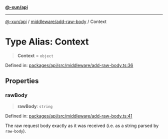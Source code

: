 [**@-xun/api**](../../../README.md)

***

[@-xun/api](../../../README.md) / [middleware/add-raw-body](../README.md) / Context

# Type Alias: Context

> **Context** = `object`

Defined in: [packages/api/src/middleware/add-raw-body.ts:36](https://github.com/Xunnamius/api-utils/blob/26ff5418e5bdc48556430bd75dc6bad0dc96e47c/packages/api/src/middleware/add-raw-body.ts#L36)

## Properties

### rawBody

> **rawBody**: `string`

Defined in: [packages/api/src/middleware/add-raw-body.ts:41](https://github.com/Xunnamius/api-utils/blob/26ff5418e5bdc48556430bd75dc6bad0dc96e47c/packages/api/src/middleware/add-raw-body.ts#L41)

The raw request body exactly as it was received (i.e. as a string parsed by
`raw-body`).
